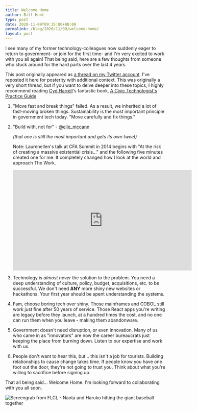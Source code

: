 ```yaml
---
title: Welcome Home
author: Bill Hunt
type: post
date: 2020-11-09T09:15:00+00:00
permalink: /blog/2020/11/09/welcome-home/
layout: post
---
```


I see many of my former technology-colleagues now suddenly eager to
return to government- or join for the first time- and I'm very excited
to work with you all again! That being said, here are a few thoughts
from someone who stuck around for the hard parts over the last 4
years.

This post originally appeared as [a thread on my Twitter
account](https://twitter.com/krusynth/status/1325804228426805248).
I've reposted it here for posterity with additional context. This was
originally a very short thread, but if you want to delve deeper into
these topics, I highly recommend reading [Cyd
Harrell](https://twitter.com/cydharrell)'s
fantastic book, [A Civic Technologist's Practice
Guide](https://cydharrell.com/book/)

1. "Move fast and break things" failed. As a result, we inherited a
lot of fast-moving broken things. Sustainability is the most important
principle in government tech today. "Move carefully and fix
things."

2. "Build with, not for" -
[@elle_mccann](https://twitter.com/elle_mccann)

    *(that one is still the most important and gets its own tweet)*

    Note: Laurenellen's talk at CFA Summit in 2014 begins with "At the
    risk of creating a massive existential crisis..." and the following
    five minutes created one for me. It completely changed how I look at the
    world and approach The Work.

    <iframe width="560" height="315" src="https://www.youtube.com/embed/sbqNkz_mjng" frameborder="0" allow="accelerometer; autoplay; clipboard-write; encrypted-media; gyroscope; picture-in-picture" allowfullscreen></iframe>

3. Technology is *almost never* the solution to the problem. You need
a deep understanding of culture, policy, budget, acquisitions, etc. to
be successful. We don't need **ANY** more shiny new websites or
hackathons. Your first year should be spent understanding the
systems.

4. Fam, choose boring tech over shiny. Those mainframes and COBOL still
work just fine after 50 years of service. Those React apps you're
writing are legacy before they launch, at a hundred times the cost, and
no one can run them when you leave - making them abandonware.

5. Government doesn't need disruption, or even innovation. Many of us
who came in as "innovators" are now the career bureaucrats just
keeping the place from burning down. Listen to our expertise and work
with us.

6. People don't want to hear this, but... this isn't a job for
tourists. Building relationships to cause change takes time. If people
know you have one foot out the door, they're not going to trust you.
Think about what you're willing to sacrifice before signing up.

That all being said... Welcome Home. I'm looking forward to
collaborating with you all soon.

![Screengrab from FLCL - Naota and Haruko hitting the giant baseball together](/uploads/2020/12/flcl-hit.gif)